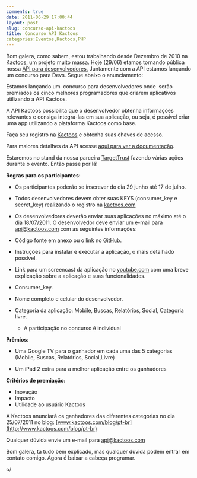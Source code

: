 ```yaml
---
comments: true
date: 2011-06-29 17:00:44
layout: post
slug: concurso-api-kactoos
title: Concurso API Kactoos
categories:Eventos,Kactoos,PHP
---
```


Bom galera, como sabem, estou trabalhando desde Dezembro de 2010 na [Kactoos](http://kactoos.com), um projeto muito massa.
Hoje (29/06) etamos tornando pública nossa [API para desenvolvedores.](http://api.kactoos.com/docs)
Juntamente com a API estamos lançando um concurso para Devs. Segue abaixo o anunciamento:

Estamos lançando um  concurso para desenvolvedores onde  serão  premiados os cinco melhores programadores que criarem aplicativos  utilizando a API Kactoos.


A API Kactoos possibilita que o desenvolvedor obtenha informações  relevantes e consiga integra-las em sua aplicação, ou seja, é possível  criar uma app utilizando a plataforma Kactoos como base.




Faça seu registro na [Kactoos](http://kactoos.com/) e obtenha suas chaves de acesso.




Para maiores detalhes da API acesse [aqui para ver a documentação](http://api.kactoos.com/docs).




Estaremos no stand da nossa parceira [TargetTrust](http://www.targettrust.com.br/web/) fazendo várias ações durante o evento. Então passe por lá!




**Regras para os participantes:**








	
  * Os participantes poderão se inscrever do dia 29 junho até 17 de julho.

	
  * Todos desenvolvedores devem obter suas KEYS (consumer_key e secret_key) realizando o registro na [kactoos.com](http://kactoos.com/)

	
  * Os desenvolvedores deverão enviar suas aplicações no máximo até o dia 18/07/2011.
O desenvolvedor deve enviar um e-mail para [api@kactoos.com](mailto:api@kactoos.com) com as seguintes informações:
- Código fonte em anexo ou o link no [GitHub](http://github.com/).
- Instruções para instalar e executar a aplicação, o mais detalhado possível.
- Link para um screencast da aplicação no [youtube.com](http://youtube.com/) com uma breve explicação sobre a aplicação e suas funcionalidades.
- Consumer_key.
- Nome completo e celular do desenvolvedor.
- Categoria da aplicação: Mobile, Buscas, Relatórios, Social, Categoria livre.

	
  * A participação no concurso é individual









**Prêmios**:










	
  * Uma Google TV para o ganhador em cada uma das 5 categorias (Mobile, Buscas, Relatórios, Social,Livre)

	
  * Um iPad 2 extra para a melhor aplicação entre os ganhadores


**Critérios de premiação:**
- Inovação
- Impacto
- Utilidade ao usuário Kactoos

A Kactoos anunciará os ganhadores das diferentes categorias no dia 25/07/2011 no blog: [www.kactoos.com/blog/pt-br](http://www.kactoos.com/blog/pt-br)

Qualquer dúvida envie um e-mail para [api@kactoos.com](mailto:api@kactoos.com)

Bom galera, ta tudo bem explicado, mas qualquer duvida podem entrar em contato comigo.
Agora é baixar a cabeça programar.

o/




